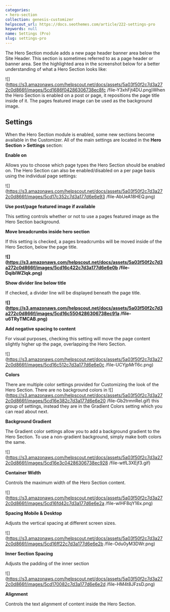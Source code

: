 ```yaml
---
categories:
- hero-section
collection: genesis-customizer
helpscout_url: https://docs.seothemes.com/article/222-settings-pro
keywords: null
name: Settings (Pro)
slug: settings-pro
---
```

The Hero Section module adds a new page header banner area below the Site
Header. This section is sometimes referred to as a page header or banner area.
See the highlighted area in the screenshot below for a better understanding of
what a Hero Section looks like:

![](https://s3.amazonaws.com/helpscout.net/docs/assets/5a03f50f2c7d3a272c0d866f/images/5cd1686f04286306738ec8fc
/file-Y3xhFjt4DU.png)When the Hero Section is enabled on a post or page, it
repositions the page title inside of it. The pages featured image can be used
as the background image.

## Settings

When the Hero Section module is enabled, some new sections become available in
the Customizer. All of the main settings are located in the  **Hero Section >
Settings** section:

**Enable on**

Allows you to choose which page types the Hero Section should be enabled on.
The Hero Section can also be enabled/disabled on a per page basis using the
individual page settings:

![](https://s3.amazonaws.com/helpscout.net/docs/assets/5a03f50f2c7d3a272c0d866f/images/5cd17c352c7d3a177d6e6e93
/file-AbUeA18HEQ.png)

**Use post/page featured image if available**

This setting controls whether or not to use a pages featured image as the Hero
Section background.

**Move breadcrumbs inside hero section**

If this setting is checked, a pages breadcrumbs will be moved inside of the
Hero Section, below the page title.

**![](https://s3.amazonaws.com/helpscout.net/docs/assets/5a03f50f2c7d3a272c0d866f/images/5cd16c422c7d3a177d6e6e0b
/file-DqibIWZlqk.png)**

**Show divider line below title**

If checked, a divider line will be displayed beneath the page title.

**![](https://s3.amazonaws.com/helpscout.net/docs/assets/5a03f50f2c7d3a272c0d866f/images/5cd16c5504286306738ec91a
/file-u6TRyTMCAB.png)**

**Add negative spacing to content**

For visual purposes, checking this setting will move the page content slightly
higher up the page, overlapping the Hero Section.

![](https://s3.amazonaws.com/helpscout.net/docs/assets/5a03f50f2c7d3a272c0d866f/images/5cd16c512c7d3a177d6e6e0c
/file-UCYjpMrT6c.png)

**Colors**

There are multiple color settings provided for Customizing the look of the
Hero Section. There are no background colors in
![](https://s3.amazonaws.com/helpscout.net/docs/assets/5a03f50f2c7d3a272c0d866f/images/5cd16e382c7d3a177d6e6e20
/file-Gb2trmnReI.gif) this group of settings, instead they are in the Gradient
Colors setting which you can read about next.

**Background Gradient**

The Gradient color settings allow you to add a background gradient to the Hero
Section. To use a non-gradient background, simply make both colors the same.

![](https://s3.amazonaws.com/helpscout.net/docs/assets/5a03f50f2c7d3a272c0d866f/images/5cd16e3c04286306738ec928
/file-wtfL3XEjf3.gif)

**Container Width**

Controls the maximum width of the Hero Section content.

![](https://s3.amazonaws.com/helpscout.net/docs/assets/5a03f50f2c7d3a272c0d866f/images/5cd16fd42c7d3a177d6e6e2a
/file-wIHF8qY16x.png)

**Spacing Mobile & Desktop**

Adjusts the vertical spacing at different screen sizes.

![](https://s3.amazonaws.com/helpscout.net/docs/assets/5a03f50f2c7d3a272c0d866f/images/5cd16ff22c7d3a177d6e6e2b
/file-Odu0yM3DWr.png)

**Inner Section Spacing**

Adjusts the padding of the inner section

![](https://s3.amazonaws.com/helpscout.net/docs/assets/5a03f50f2c7d3a272c0d866f/images/5cd170082c7d3a177d6e6e2d
/file-HM4t8JFzsD.png)

**Alignment**

Controls the text alignment of content inside the Hero Section.

##

